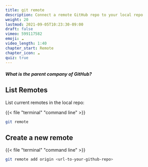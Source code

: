 ```yaml
---
title: git remote
description: Connect a remote GitHub repo to your local repo
weight: 20
lastmod: 2021-09-05T10:23:30-09:00
draft: false
vimeo: 599117582
emoji: ☁️
video_length: 1:40
chapter_start: Remote 
chapter_icon: ☁️ 
quiz: true
---
```


<quiz-modal options="Atlassian:Google:Microsoft:McDonalds" answer="Microsoft" prize="12">
  <h5>What is the parent company of GitHub?</h5>
</quiz-modal>

## List Remotes

List current remotes in the local repo:

{{< file "terminal" "command line" >}}
```bash
git remote
```

## Create a new remote

{{< file "terminal" "command line" >}}
```bash
git remote add origin <url-to-your-github-repo>
```